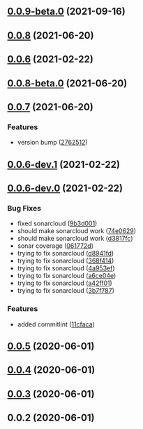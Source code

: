 ## [0.0.9-beta.0](https://github.com/mists-aside/tempjs/compare/0.0.8...0.0.9-beta.0) (2021-09-16)

## [0.0.8](https://github.com/mists-aside/tempjs/compare/0.0.8-beta.0...0.0.8) (2021-06-20)



## [0.0.6](https://github.com/mists-aside/tempjs/compare/0.0.8-beta.0...0.0.8) (2021-02-22)

## [0.0.8-beta.0](https://github.com/mists-aside/tempjs/compare/0.0.7...0.0.8-beta.0) (2021-06-20)

## [0.0.7](https://github.com/mists-aside/tempjs/compare/0.0.6-dev.1...0.0.7) (2021-06-20)


### Features

* version bump ([2762512](https://github.com/mists-aside/tempjs/commit/2762512e53db018d8884603bf1840616e2d18e39))

## [0.0.6-dev.1](https://github.com/mists-aside/tempjs/compare/0.0.6-dev.0...0.0.6-dev.1) (2021-02-22)

## [0.0.6-dev.0](https://github.com/mists-aside/tempjs/compare/0.0.5...0.0.6-dev.0) (2021-02-22)


### Bug Fixes

* fixed sonarcloud ([9b3d001](https://github.com/mists-aside/tempjs/commit/9b3d0010e23209a54c26dbf922275f259d82cc12))
* should make sonarcloud work ([74e0629](https://github.com/mists-aside/tempjs/commit/74e062945c00e8686ff1815d11d31114a2316304))
* should make sonarcloud work ([d3817fc](https://github.com/mists-aside/tempjs/commit/d3817fc30ea9a3fda81202cfdc9ba7ce86f7082e))
* sonar coverage ([061772d](https://github.com/mists-aside/tempjs/commit/061772d1a1d2a5c2c0ae190c1463130044b99086))
* trying to fix sonarcloud ([d8941fd](https://github.com/mists-aside/tempjs/commit/d8941fde467830104d9774b05811add679f88091))
* trying to fix sonarcloud ([368f414](https://github.com/mists-aside/tempjs/commit/368f414a93bd2bb1304f9b90d53417f63fab6acd))
* trying to fix sonarcloud ([4a953ef](https://github.com/mists-aside/tempjs/commit/4a953ef582c1e5b29d9b6d4029138316a5da497a))
* trying to fix sonarcloud ([a6ce04e](https://github.com/mists-aside/tempjs/commit/a6ce04e2719558435a990490bfe3e193c237c9a8))
* trying to fix sonarcloud ([a42ff01](https://github.com/mists-aside/tempjs/commit/a42ff0151c898ab17ad7f27467f79bce7aadbf7d))
* trying to fix sonarcloud ([3b7f787](https://github.com/mists-aside/tempjs/commit/3b7f787890087fb158a992eb3f1accb7744b3e56))


### Features

* added commitlint ([11cfaca](https://github.com/mists-aside/tempjs/commit/11cfacaa02ecfba630784ec8b05fb6af35a20583))

## [0.0.5](https://github.com/mists-aside/tempjs/compare/0.0.4...0.0.5) (2020-06-01)

## [0.0.4](https://github.com/mists-aside/tempjs/compare/0.0.3...0.0.4) (2020-06-01)

## [0.0.3](https://github.com/mists-aside/tempjs/compare/0.0.2...0.0.3) (2020-06-01)

## 0.0.2 (2020-06-01)

